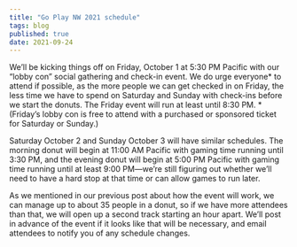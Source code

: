 ```yaml
---
title: "Go Play NW 2021 schedule"
tags: blog
published: true
date: 2021-09-24
---
```


We’ll be kicking things off on Friday, October 1 at 5:30 PM Pacific with our “lobby con” social gathering and check-in event. We do urge everyone* to attend if possible, as the more people we can get checked in on Friday, the less time we have to spend on Saturday and Sunday with check-ins before we start the donuts. The Friday event will run at least until 8:30 PM. *(Friday’s lobby con is free to attend with a purchased or sponsored ticket for Saturday or Sunday.)

Saturday October 2 and Sunday October 3 will have similar schedules. The morning donut will begin at 11:00 AM Pacific with gaming time running until 3:30 PM, and the evening donut will begin at 5:00 PM Pacific with gaming time running until at least 9:00 PM—we’re still figuring out whether we’ll need to have a hard stop at that time or can allow games to run later.

As we mentioned in our previous post about how the event will work, we can manage up to about 35 people in a donut, so if we have more attendees than that, we will open up a second track starting an hour apart. We’ll post in advance of the event if it looks like that will be necessary, and email attendees to notify you of any schedule changes.
